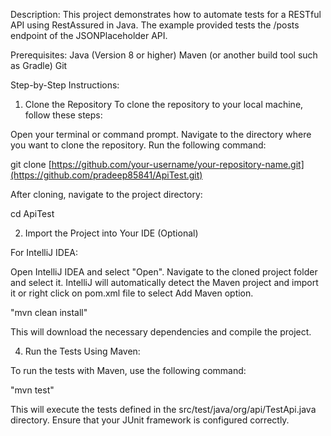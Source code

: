 Description:
This project demonstrates how to automate tests for a RESTful API using RestAssured in Java. The example provided tests the /posts endpoint of the JSONPlaceholder API.

Prerequisites:
Java (Version 8 or higher)
Maven (or another build tool such as Gradle)
Git

Step-by-Step Instructions:
1. Clone the Repository
To clone the repository to your local machine, follow these steps:

Open your terminal or command prompt.
Navigate to the directory where you want to clone the repository.
Run the following command:

git clone [https://github.com/your-username/your-repository-name.git](https://github.com/pradeep85841/ApiTest.git)

After cloning, navigate to the project directory:

cd ApiTest



2. Import the Project into Your IDE (Optional)

For IntelliJ IDEA:

Open IntelliJ IDEA and select "Open".
Navigate to the cloned project folder and select it.
IntelliJ will automatically detect the Maven project and import it or right click on pom.xml file to select Add Maven option.


"mvn clean install"

This will download the necessary dependencies and compile the project.

4. Run the Tests
Using Maven:

To run the tests with Maven, use the following command:

"mvn test"

This will execute the tests defined in the src/test/java/org/api/TestApi.java directory. Ensure that your JUnit framework is configured correctly.
